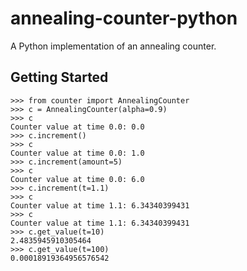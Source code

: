 # annealing-counter-python

A Python implementation of an annealing counter.

## Getting Started

```
>>> from counter import AnnealingCounter
>>> c = AnnealingCounter(alpha=0.9)
>>> c
Counter value at time 0.0: 0.0
>>> c.increment()
>>> c
Counter value at time 0.0: 1.0
>>> c.increment(amount=5)
>>> c
Counter value at time 0.0: 6.0
>>> c.increment(t=1.1)
>>> c
Counter value at time 1.1: 6.34340399431
>>> c
Counter value at time 1.1: 6.34340399431
>>> c.get_value(t=10)
2.4835945910305464
>>> c.get_value(t=100)
0.00018919364956576542
```
